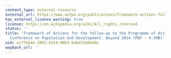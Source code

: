 ```yaml
---
content_type: external-resource
external_url: https://www.unfpa.org/publications/framework-actions-follow-programme-action-international-conference-population-and
has_external_license_warning: true
license: https://en.wikipedia.org/wiki/All_rights_reserved
status: ''
title: 'Framework of Actions for the follow-up to the Programme of Action of the International
  Conference on Population and Development: Beyond 2014 (PDF - 4.5MB)'
uid: ec7fbb4e-3001-4314-90b3-ba6d32d04d6e
wayback_url: ''
---
```


